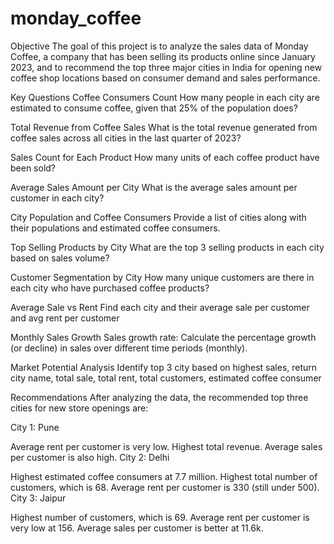 # monday_coffee

Objective
The goal of this project is to analyze the sales data of Monday Coffee, a company that has been selling its products online since January 2023, and to recommend the top three major cities in India for opening new coffee shop locations based on consumer demand and sales performance.

Key Questions
Coffee Consumers Count
How many people in each city are estimated to consume coffee, given that 25% of the population does?

Total Revenue from Coffee Sales
What is the total revenue generated from coffee sales across all cities in the last quarter of 2023?

Sales Count for Each Product
How many units of each coffee product have been sold?

Average Sales Amount per City
What is the average sales amount per customer in each city?

City Population and Coffee Consumers
Provide a list of cities along with their populations and estimated coffee consumers.

Top Selling Products by City
What are the top 3 selling products in each city based on sales volume?

Customer Segmentation by City
How many unique customers are there in each city who have purchased coffee products?

Average Sale vs Rent
Find each city and their average sale per customer and avg rent per customer

Monthly Sales Growth
Sales growth rate: Calculate the percentage growth (or decline) in sales over different time periods (monthly).

Market Potential Analysis
Identify top 3 city based on highest sales, return city name, total sale, total rent, total customers, estimated coffee consumer

Recommendations
After analyzing the data, the recommended top three cities for new store openings are:

City 1: Pune

Average rent per customer is very low.
Highest total revenue.
Average sales per customer is also high.
City 2: Delhi

Highest estimated coffee consumers at 7.7 million.
Highest total number of customers, which is 68.
Average rent per customer is 330 (still under 500).
City 3: Jaipur

Highest number of customers, which is 69.
Average rent per customer is very low at 156.
Average sales per customer is better at 11.6k.
